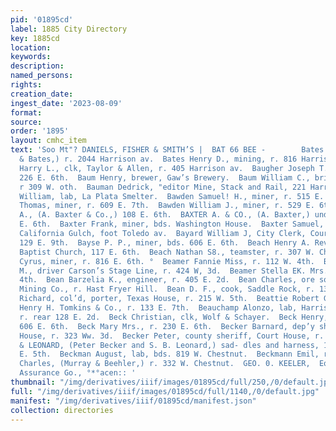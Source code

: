 ```yaml
---
pid: '01895cd'
label: 1885 City Directory
key: 1885cd
location: 
keywords: 
description: 
named_persons: 
rights: 
creation_date: 
ingest_date: '2023-08-09'
format: 
source: 
order: '1895'
layout: cmhc_item
text: 'Soo Mt"? DANIELS, FISHER & SMITH’S |  BAT 66 BEE -        Bates James J., (Brooks
  & Bates,) r. 2044 Harrison av.  Bates Henry D., mining, r. 816 Harrison av.  Baugh
  Harry L., clk, Taylor & Allen, r. 405 Harrison av.  Baugher Joseph T., tinner, r
  226 E. 6th.  Baum Henry, brewer, Gaw’s Brewery.  Baum William C., brick moulder,
  r 309 W. oth.  Bauman Dedrick, "editor Mine, Stack and Rail, 221 Harrison ay.  Bauman
  William, lab, La Plata Smelter.  Bawden Samuel! H., miner, r. 515 E. 6th.  Bawden
  Thomas, miner, r. 609 E. 7th.  Bawden William J., miner, r. 529 E. 6th.  Baxter
  A., (A. Baxter & Co.,) 108 E. 6th.  BAXTER A. & CO., (A. Baxter,) undertakers, 108
  E. 6th.  Baxter Frank, miner, bds. Washington House.  Baxter Samuel, teamster, r.
  California Gulch, foot Toledo av.  Bayard William J, City Clerk, Court House, r.
  129 E. 9th.  Bayse P. P., miner, bds. 606 E. 6th.  Beach Henry A. Rev., pastor First
  Baptist Church, 117 E. 6th.  Beach Nathan S8., teamster, r. 307 W. Chestnut.  Beale
  Cyrus, miner, r. 816 E. 6th. °  Beamer Fannie Miss, r. 112 W. 4th.  Beamer John
  M., driver Carson’s Stage Line, r. 424 W, 3d.  Beamer Stella EK. Mrs., r. 112 W.
  4th.  Bean Barzelia K., engineer, r. 405 E. 2d.  Bean Charles, ore sorter, Enterprising
  Mining Co., r. Hast Fryer Hill.  Bean D. F., cook, Saddle Rock, r. 132 W. 4th.  Beard
  Richard, col’d, porter, Texas House, r. 215 W. 5th.  Beattie Robert G., driver,
  Henry H. Tomkins & Co., r. 133 E. 7th.  Beauchamp Alonzo, lab, Harrison Red. Wks.,
  r. rear 128 E. 2d.  Beck Christian, clk, Wolf & Schayer.  Beck Henry, miner, bds.
  606 E. 6th.  Beck Mary Mrs., r. 230 E. 6th.  Becker Barnard, dep’y sheriff, Court
  House, r. 323 Ww. 3d.  Becker Peter, county sheriff, Court House, r. county jail.  BECKER
  & LEONARD, (Peter Becker and S. B. Leonard,) sad- dles and harness, 104 and 106
  E. 5th.  Beckman August, lab, bds. 819 W. Chestnut.  Beckmann Emil, r. 322 W. Chestnut.  Beehler
  Charles, (Murray & Beehler,) r. 332 W. Chestnut.  GEO. 0. KEELER,  Equitable Life
  Assurance Go., °*°acen:: '
thumbnail: "/img/derivatives/iiif/images/01895cd/full/250,/0/default.jpg"
full: "/img/derivatives/iiif/images/01895cd/full/1140,/0/default.jpg"
manifest: "/img/derivatives/iiif/01895cd/manifest.json"
collection: directories
---
```

